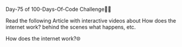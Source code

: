 Day-75 of 100-Days-Of-Code Challenge🚀✨

Read the following Article with interactive videos about How does the internet work? behind the scenes what happens, etc.

How does the internet work?🌐
